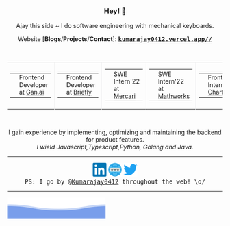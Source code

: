 <h3 align="center"> Hey! 👋</h3>

<p align="center">
Ajay this side ~ I do software engineering with mechanical keyboards.
</p>

<p align="center">
Website [<b>Blogs</b>/<b>Projects</b>/<b>Contact</b>]:
<ins><samp><a href="https://kumarajay0412.vercel.app/"> <b>kumarajay0412.vercel.app//</b></a></samp></ins>
</p>
<br>

<table align="center">
  <tr>
          <td style="border-right: 1px solid #eeeeef;">
      <table>
        <tr>
          <td>
            <img alt="Gan.ai" title="Gan.ai" style="height:20px; backgroundColor:"#333333""; src="assets/gan_logo.png">
          </td>
          <td>
            Frontend Developer at <a href="">Gan.ai</a>
          </td>
        </tr>
      </table>
    </td>
      <td style="border-right: 1px solid #eeeeef;">
      <table>
        <tr>
          <td>
            <img alt="Briefly" title="Briefly" style="height:20px;" src="assets/briefly.png">
          </td>
          <td>
            Frontend Developer at <a href="">Briefly</a>
          </td>
        </tr>
      </table>
    </td>
    <td style="border-right: 1px solid #eeeeef;">
      <table>
        <tr>
          <td>
            <img alt="Mercari" title="Mercari" style="height:20px;" src="assets/mercari.png">
          </td>
          <td>
            SWE Intern'22 at <a href="">Mercari</a>
          </td>
        </tr>
      </table>
    </td>
    <td style="border-right: 1px solid #eeeeef;">
      <table>
        <tr>
          <td>
            <img alt="FamPay" title="FamPay" style="height:20px;" src="assets/Matlab_Logo.png">
          </td>
          <td>
            SWE Intern'22 at <a href="https://www.mathworks.com/products/matlab.html">Mathworks</a>
          </td>
        </tr>
      </table>
    </td>
    <td style="border-right: 1px solid #eeeeef;">
      <table>
        <tr>
          <td>
            <img alt="GSoC" title="GSoC" style="height:20px;" src="assets/unnamed.png">
          </td>
          <td>
            Frontend Intern at <a href="https://chartr.in/">Chartr</a>
          </td>
        </tr>
      </table>
    </td>
    <td style="border-right: 1px solid #eeeeef;">
      <table>
        <tr>
          <td>
            <img alt="MLH" title="MLH" style="height:20px;" src="assets/PdTKpvIB_400x400.jpeg">
          </td>
          <td>
           Frontend Intern at <a href="https://capexmove.io/">Capexmove</a>
          </td>
        </tr>
      </table>
    </td>
    <td style="border-right: 1px solid #eeeeef;">
      <table>
        <tr>
          <td>
            <img alt="Retrera" title="Retrera" style="height:20px;" src="assets/download.jpeg">
          </td>
          <td>
            SWE Intern'21 at <a href="https://www.tweek-labs.com/">Tweek Lab</a>
          </td>
        </tr>
      </table>
    </td>
<!--     <td>
      <table>
        <tr>
          <td>
            <img alt="RapidQuest" title="RapidQuest" style="height:20px;" src="assets/rapidquest.webp">
          </td>
          <td>
            SWE Intern'20 at <a href="https://rapidquest.in/">RapidQuest</a>
          </td>
        </tr>
      </table>
    </td> -->
  </tr>
</table>
<br>

<p align="center">
I gain experience by implementing, optimizing and maintaining the backend for product features.<br>
<i>I wield Javascript,Typescript,Python, Golang and Java.</i>
</p><hr>
<p align="center">
<a href="https://www.linkedin.com/in/ajay-kumar-a5bb4b193/"><img alt="LinkedIn - /aitikgupta" title="LinkedIn - /aitikgupta" height="32" width="32" src="assets/linkedin.svg"></a>
<a href="https://kumarajay0412.vercel.app/"><img alt="Personal Website - Ajay Kumar" title="Personal Website - Ajay Kumar" height="32" width="32" src="assets/internet.svg"></a>
<a href="https://twitter.com/Kumar_ajay0412"><img alt="Twitter - /aitikgupta" title="Twitter - /aitikgupta" height="32" width="32" src="assets/twitter.svg"></a><br/>
<samp>PS: I go by <ins>@Kumarajay0412</ins> throughout the web! \o/</samp>
</p><hr>



![Ajay Kumar](./assets/bottom_header.svg)
